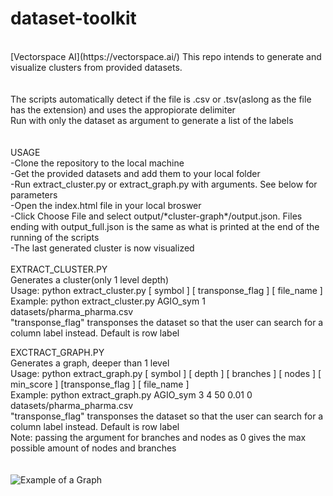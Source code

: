 # dataset-toolkit
<br/>
[Vectorspace AI](https://vectorspace.ai/)
This repo intends to generate and visualize clusters from provided datasets.<br/>
<br/>
<br/>
The scripts automatically detect if the file is .csv or .tsv(aslong as the file has the extension) and uses the appropiorate delimiter<br/>
Run with only the dataset as argument to generate a list of the labels<br/>
<br/>
<br/>
USAGE<br/>
-Clone the repository to the local machine<br/>
-Get the provided datasets and add them to your local folder<br/>
-Run extract_cluster.py or extract_graph.py with arguments. See below for parameters<br/>
-Open the index.html file in your local broswer<br/>
-Click Choose File and select output/*cluster-graph*/output.json. Files ending with output_full.json is the same as what is printed at the end of the running of the scripts<br/>
-The last generated cluster is now visualized<br/>
<br/>
EXTRACT_CLUSTER.PY<br/>
Generates a cluster(only 1 level depth)<br/>
Usage: python extract_cluster.py [ symbol ] [ transponse_flag ] [ file_name ]<br/>
Example: python extract_cluster.py AGIO_sym 1 datasets/pharma_pharma.csv<br/>
"transponse_flag" transponses the dataset so that the user can search for a column label instead. Default is row label<br/>

EXCTRACT_GRAPH.PY<br/>
Generates a graph, deeper than 1 level<br/>
Usage: python extract_graph.py [ symbol ] [ depth ] [ branches ] [ nodes ] [ min_score ] [transponse_flag ] [ file_name ]<br/>
Example: python extract_graph.py AGIO_sym 3 4 50 0.01 0 datasets/pharma_pharma.csv<br/>
"transponse_flag" transponses the dataset so that the user can search for a column label instead. Default is row label<br/>
Note: passing the argument for branches and nodes as 0 gives the max possible amount of nodes and branches<br/>
<br/>
<br/>
![Example of a Graph](https://raw.githubusercontent.com/vectorspace-ai/dataset-toolkit/master/graph_image_example.png)